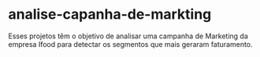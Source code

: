 # analise-capanha-de-markting
Esses projetos têm o objetivo de analisar uma campanha de Marketing da empresa Ifood para detectar os segmentos que mais geraram faturamento.
